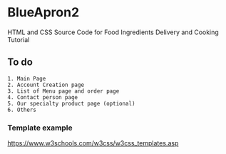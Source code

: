 # BlueApron2
HTML and CSS Source Code for Food Ingredients Delivery and  Cooking Tutorial

## To do
```
1. Main Page
2. Account Creation page
3. List of Menu page and order page
4. Contact person page
5. Our specialty product page (optional)
6. Others
```

### Template example
https://www.w3schools.com/w3css/w3css_templates.asp
